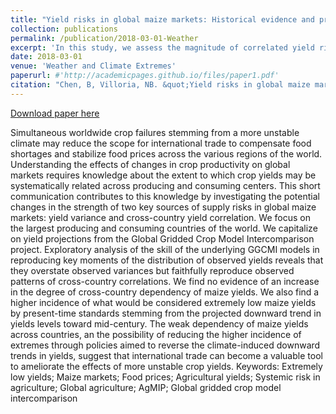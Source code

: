 ```yaml
---
title: "Yield risks in global maize markets: Historical evidence and projections in key regions of the world"
collection: publications
permalink: /publication/2018-03-01-Weather
excerpt: 'In this study, we assess the magnitude of correlated yield risks across key maize producing countries in the historical times and in the future. We find on evidence of high dependency of maize yields across countries, yet an possibility of higher incidence of yield extremes toward mid-century.'
date: 2018-03-01
venue: 'Weather and Climate Extremes'
paperurl: #'http://academicpages.github.io/files/paper1.pdf'
citation: "Chen, B, Villoria, NB. &quot;Yield risks in global maize markets: Historical evidence and projections in key regions of the world.&quot; <i>Weather and Climate Extremes</i>. 2018. 19: 42– 48"
---
```


<a href='https://doi.org/10.1016/j.wace.2018.01.003.'>Download paper here</a>

Simultaneous worldwide crop failures stemming from a more unstable climate may reduce the scope for international trade to compensate food shortages and stabilize food prices across the various regions of the world. Understanding the effects of changes in crop productivity on global markets requires knowledge about the extent to which crop yields may be systematically related across producing and consuming centers. This short communication contributes to this knowledge by investigating the potential changes in the strength of two key sources of supply risks in global maize markets: yield variance and cross-country yield correlation. We focus on the largest producing and consuming countries of the world. We capitalize on yield projections from the Global Gridded Crop Model Intercomparison project. Exploratory analysis of the skill of the underlying GGCMI models in reproducing key moments of the distribution of observed yields reveals that they overstate observed variances but faithfully reproduce observed patterns of cross-country correlations. We find no evidence of an increase in the degree of cross-country dependency of maize yields. We also find a higher incidence of what would be considered extremely low maize yields by present-time standards stemming from the projected downward trend in yields levels toward mid-century. The weak dependency of maize yields across countries, an the possibility of reducing the higher incidence of extremes through policies aimed to reverse the climate-induced downward trends in yields, suggest that international trade can become a valuable tool to ameliorate the effects of more unstable crop yields.
Keywords: Extremely low yields; Maize markets; Food prices; Agricultural yields; Systemic risk in agriculture; Global agriculture; AgMIP; Global gridded crop model intercomparison

